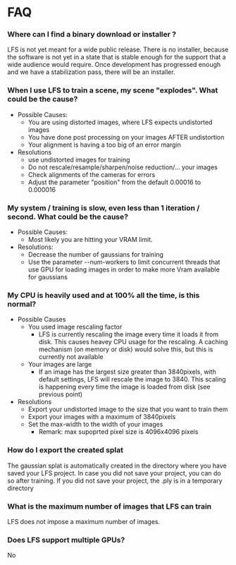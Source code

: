 # FAQ

### Where can I find a binary download or installer ?
LFS is not yet meant for a wide public release. There is no installer, because the software is not yet in a state that is stable enough for the support that a wide audience would require.  Once development has progressed enough and we have a stabilization pass, there will be an installer.

### When I use LFS to train a scene, my scene "explodes". What could be the cause?
- Possible Causes:
	- You are using distorted images, where LFS expects undistorted images
	- You have done post processing on your images AFTER undistortion
	- Your alignment is having a too big of an error margin
-  Resolutions
	-  use undistorted images for training
	- Do not rescale/resample/sharpen/noise reduction/… your images
	- Check alignments of the cameras for errors
	- Adjust the parameter "position" from the default 0.00016 to 0.000016
		
### My system / training is slow, even less than 1 iteration / second.   What could be the cause?
- Possible Causes:
	-  Most likely you are hitting your VRAM limit.  
- Resolutions:
	- Decrease the number of gaussians for training
	- Use the parameter --num-workers to limit concurrent threads that use GPU for loading images in order to make more Vram available for gaussians
	
### My CPU is heavily used and at 100% all the time, is this normal?
- Possible Causes
	- You used image rescaling factor
		- LFS is currently rescaling the image every time it loads it from disk.  This causes heavey CPU usage for the rescaling.   A caching mechanism (on memory or disk) would solve this, but this is currently not available
	- Your images are large
		- If an image has the largest size greater than 3840pixels, with default settings, LFS will rescale the image to 3840.  This scaling is happening every time the image is loaded from disk (see previous point)
- Resolutions
	- Export your undistorted image to the size that you want to train them
	- Export your images with a maximum of 3840pixels
	- Set the max-width to the width of  your images
		- Remark: max supoprted pixel size is 4096x4096 pixels
	
### How do I export the created splat
The gaussian splat is automatically created in the directory where you have saved your LFS project.  In case you did not save your project, you can do so after training.  If you did not save your project, the .ply is in a temporary directory
	
### What is the maximum number of images that LFS can train
LFS does not impose a maximum number of images.
	
### Does LFS support multiple GPUs?
No
